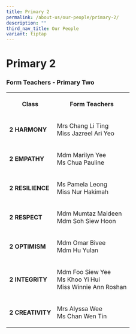 ```yaml
---
title: Primary 2
permalink: /about-us/our-people/primary-2/
description: ""
third_nav_title: Our People
variant: tiptap
---
```

<h1><strong>Primary 2</strong></h1>
<h3>Form Teachers - Primary Two</h3>
<table style="minWidth: 50px">
<colgroup>
<col>
<col>
</colgroup>
<tbody>
<tr>
<th rowspan="1" colspan="1">
<p><strong>Class</strong>
</p>
</th>
<th rowspan="1" colspan="1">
<p>Form Teachers</p>
</th>
</tr>
<tr>
<td rowspan="1" colspan="1">
<p><strong>2 HARMONY</strong>
</p>
</td>
<td rowspan="1" colspan="1">
<p>Mrs Chang Li Ting
<br>Miss Jazreel Ari Yeo</p>
</td>
</tr>
<tr>
<td rowspan="1" colspan="1">
<p><strong>2 EMPATHY</strong>
</p>
</td>
<td rowspan="1" colspan="1">
<p>Mdm Marilyn Yee
<br>Ms Chua Pauline</p>
</td>
</tr>
<tr>
<td rowspan="1" colspan="1">
<p><strong>2 RESILIENCE</strong>
</p>
</td>
<td rowspan="1" colspan="1">
<p>Ms Pamela Leong
<br>Miss Nur Hakimah</p>
</td>
</tr>
<tr>
<td rowspan="1" colspan="1">
<p><strong>2 RESPECT</strong>
</p>
</td>
<td rowspan="1" colspan="1">
<p>Mdm Mumtaz Maideen
<br>Mdm Soh Siew Hoon</p>
</td>
</tr>
<tr>
<td rowspan="1" colspan="1">
<p><strong>2 OPTIMISM</strong>
</p>
</td>
<td rowspan="1" colspan="1">
<p>Mdm Omar Bivee
<br>Mdm Hu Yulan</p>
</td>
</tr>
<tr>
<td rowspan="1" colspan="1">
<p><strong>2 INTEGRITY</strong>
</p>
</td>
<td rowspan="1" colspan="1">
<p>Mdm Foo Siew Yee
<br>Ms Khoo Yi Hui
<br>Miss Winnie Ann Roshan</p>
</td>
</tr>
<tr>
<td rowspan="1" colspan="1">
<p><strong>2 CREATIVITY</strong>
</p>
</td>
<td rowspan="1" colspan="1">
<p>Mrs Alyssa Wee
<br>Ms Chan Wen Tin</p>
</td>
</tr>
</tbody>
</table>
<p></p>